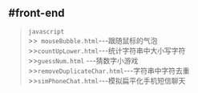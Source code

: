 #front-end
----------
>`javascript`  
	>>` mouseBubble.html`---跟随鼠标的气泡  
	>>`countUpLower.html`---统计字符串中大小写字符  
	>>`guessNum.html` ---猜数字小游戏  
	>>`removeDuplicateChar.html`---字符串中字符去重  
	>>`simPhoneChat.html`---模拟扁平化手机短信聊天  

